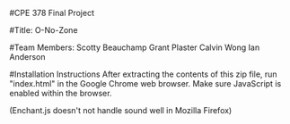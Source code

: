 #CPE 378 Final Project

#Title:
O-No-Zone

#Team Members:
Scotty Beauchamp
Grant Plaster
Calvin Wong
Ian Anderson

#Installation Instructions
After extracting the contents of this zip file, run "index.html" in the Google Chrome web browser.
Make sure JavaScript is enabled within the browser.

(Enchant.js doesn't not handle sound well in Mozilla Firefox)